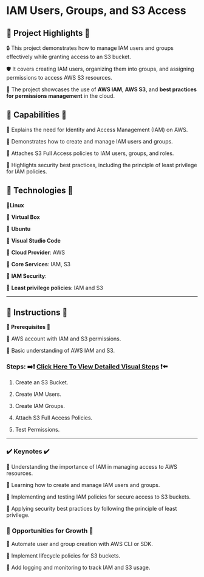 # IAM Users, Groups, and S3 Access



## **🔷 Project Highlights 🔷**

🔒 This project demonstrates how to manage IAM users and groups effectively while granting access to an S3 bucket.

🛡️ It covers creating IAM users, organizing them into groups, and assigning permissions to access AWS S3 resources.

🔑 The project showcases the use of **AWS IAM**, **AWS S3**, and **best practices for permissions management** in the cloud.



## **🔧 Capabilities 🔧**

🔹 Explains the need for Identity and Access Management (IAM) on AWS.

🔹 Demonstrates how to create and manage IAM users and groups.

🔹 Attaches S3 Full Access policies to IAM users, groups, and roles.

🔹 Highlights security best practices, including the principle of least privilege for IAM policies.

## **🚨 Technologies 🚨**

🔹**Linux**

🔹 **Virtual Box**

🔹 **Ubuntu**

🔹 **Visual Studio Code**

🔹 **Cloud Provider**: AWS

🔹 **Core Services**: IAM, S3

🔹 **IAM Security**:

🔹 **Least privilege policies**: IAM and S3



---



## **👀 Instructions 👀**   

**🔹 Prerequisites 🔹**

🔹 AWS account with IAM and S3 permissions.

🔹 Basic understanding of AWS IAM and S3.


### **Steps:** ➡️❗ [Click Here To View Detailed Visual Steps](https://github.com/MJaloui/IAM-Users-Groups-S3-Access/blob/main/VisualStepsHere.md) ❗⬅️

1. Create an S3 Bucket.

2. Create IAM Users.
   
3. Create IAM Groups.
 
4. Attach S3 Full Access Policies.

5. Test Permissions.
   

 
---



### **✔️ Keynotes ✔️**

🔹 Understanding the importance of IAM in managing access to AWS resources.

🔹 Learning how to create and manage IAM users and groups.

🔹 Implementing and testing IAM policies for secure access to S3 buckets.

🔹 Applying security best practices by following the principle of least privilege.

### **🌱 Opportunities for Growth 🌱**

🔹 Automate user and group creation with AWS CLI or SDK.

🔹 Implement lifecycle policies for S3 buckets.

🔹 Add logging and monitoring to track IAM and S3 usage.
